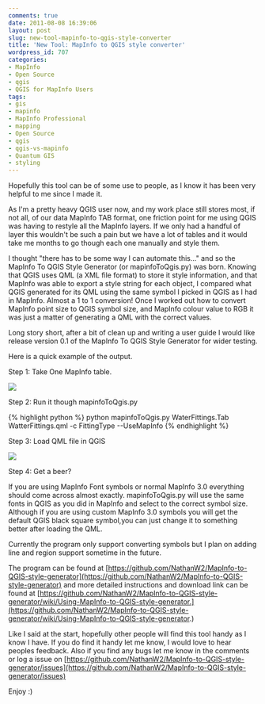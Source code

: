 ```yaml
---
comments: true
date: 2011-08-08 16:39:06
layout: post
slug: new-tool-mapinfo-to-qgis-style-converter
title: 'New Tool: MapInfo to QGIS style converter'
wordpress_id: 707
categories:
- MapInfo
- Open Source
- qgis
- QGIS for MapInfo Users
tags:
- gis
- mapinfo
- MapInfo Professional
- mapping
- Open Source
- qgis
- qgis-vs-mapinfo
- Quantum GIS
- styling
---
```


Hopefully this tool can be of some use to people, as I know it has been very helpful to me since I made it.

As I'm a pretty heavy QGIS user now, and my work place still stores most, if not all, of our data MapInfo TAB format, one  friction point for me using QGIS was having to restyle all the MapInfo layers.  If we only had a handful of layer this wouldn't be such a pain but we have a lot of tables and it would take me months to go though each one manually and style them.

I thought "there has to be some way I can automate this..." and so the MapInfo To QGIS Style Generator (or mapinfoToQgis.py) was born. Knowing that QGIS uses QML (a XML file format) to store it style information, and that MapInfo was able to export a style string for each object, I compared what QGIS generated for its QML using the same symbol I picked in QGIS as I had in MapInfo.  Almost a 1 to 1 conversion! Once I worked out how to convert MapInfo point size to QGIS symbol size, and MapInfo colour value to RGB it was just a matter of generating a QML with the correct values.

Long story short, after a bit of clean up and writing a user guide I would like release version 0.1 of the MapInfo To QGIS Style Generator for wider testing.

Here is a quick example of the output.

Step 1: Take One MapInfo table.

![](http://woostuff.files.wordpress.com/2011/08/mapinfo.png)

Step 2: Run it though mapinfoToQgis.py

{% highlight python %}
python mapinfoToQgis.py WaterFittings.Tab WatterFittings.qml -c FittingType --UseMapInfo
{% endhighlight %}

Step 3: Load QML file in QGIS

[![](http://woostuff.files.wordpress.com/2011/08/qgis.png)](http://woostuff.files.wordpress.com/2011/08/qgis.png)

Step 4: Get a beer?

If you are using MapInfo Font symbols or normal MapInfo 3.0 everything should come across almost exactly. mapinfoToQgis.py will use the same fonts in QGIS as you did in MapInfo and select to the correct symbol size. Although if you are using custom MapInfo 3.0 symbols you will get the default QGIS black square symbol,you can just change it to something better after loading the QML.

Currently the program only support converting symbols but I plan on adding line and region support sometime in the future.

The program can be found at [https://github.com/NathanW2/MapInfo-to-QGIS-style-generator](https://github.com/NathanW2/MapInfo-to-QGIS-style-generator) and more detailed instructions and download link can be found at [https://github.com/NathanW2/MapInfo-to-QGIS-style-generator/wiki/Using-MapInfo-to-QGIS-style-generator.](https://github.com/NathanW2/MapInfo-to-QGIS-style-generator/wiki/Using-MapInfo-to-QGIS-style-generator.)

Like I said at the start, hopefully other people will find this tool handy as I know I have.  If you do find it handy let me know, I would love to hear peoples feedback.  Also if you find any bugs let me know in the comments or log a issue on [https://github.com/NathanW2/MapInfo-to-QGIS-style-generator/issues](https://github.com/NathanW2/MapInfo-to-QGIS-style-generator/issues)

Enjoy :)


